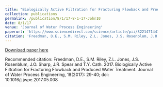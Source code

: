 ```yaml
---
title: "Biologically Active Filtration for Fracturing Flowback and Produced Water Treatment"
collection: publications
permalink: /publication/8/1/17-8-1-17-John10
date: 8/1/17
venue: 'Journal of Water Process Engineering'
paperurl: 'https://www.sciencedirect.com/science/article/pii/S2214714417301277?via%3Dihub'
citation: 'Freedman, D.E., S.M. Riley, Z.L. Jones, J.S. Rosenblum, J.O. Sharp, J.R. Spear and T.Y. Cath.  2017.  Biologically Active Filtration for Fracturing Flowback and Produced Water Treatment. Journal of Water Process Engineering, 18(2017): 29-40; doi: 10.1016/j.jwpe.2017.05.008'
---
```


<a href='https://www.sciencedirect.com/science/article/pii/S2214714417301277?via%3Dihub'>Download paper here</a>

Recommended citation: Freedman, D.E., S.M. Riley, Z.L. Jones, J.S. Rosenblum, J.O. Sharp, J.R. Spear and T.Y. Cath.  2017.  Biologically Active Filtration for Fracturing Flowback and Produced Water Treatment. Journal of Water Process Engineering, 18(2017): 29-40; doi: 10.1016/j.jwpe.2017.05.008